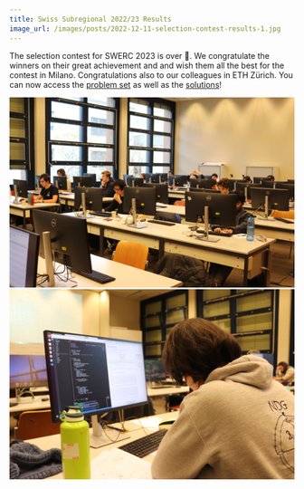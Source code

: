 ```yaml
---
title: Swiss Subregional 2022/23 Results
image_url: /images/posts/2022-12-11-selection-contest-results-1.jpg
---
```


The selection contest for SWERC 2023 is over 🥳. We congratulate the winners on their great achievement and and wish them all the best for the contest in Milano. 
Congratulations also to our colleagues in ETH Zürich.
You can now access the [problem set](https://drive.google.com/file/d/1DG4PIWVtR1vT-oV6BAWI3W07Ziv_Zp5l/view?usp=share_link) as well as the [solutions](https://drive.google.com/file/d/1L1G0YB30_0ogrt9WY_YV5RM0LEaLAhBB/view?usp=share_link)!

![Image 1](/images/posts/2022-12-11-selection-contest-results-1.jpg)
![Image 2](/images/posts/2022-12-11-selection-contest-results-2.jpg)
